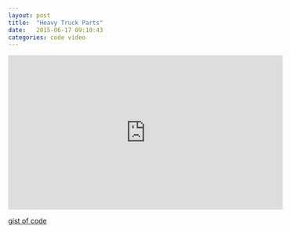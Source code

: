 ```yaml
---
layout: post
title:  "Heavy Truck Parts"
date:   2015-06-17 09:10:43
categories: code video
---
```

 <iframe width="560" height="315" src="https://www.youtube.com/embed/4EeBmw60fjw" frameborder="0" allowfullscreen></iframe>
 
 [gist of code](https://gist.github.com/oobbles/78f6cbdcce0b2e8d8c94)